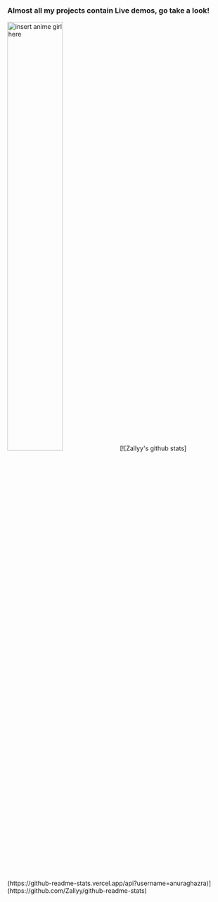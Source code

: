 ### Almost all my projects contain Live demos, go take a look!

<img src="https://i0.kym-cdn.com/photos/images/original/001/038/172/cbd.gif" alt="insert anime girl here" width="50%"> 
[![Zallyy's github stats](https://github-readme-stats.vercel.app/api?username=anuraghazra)](https://github.com/Zallyy/github-readme-stats)
